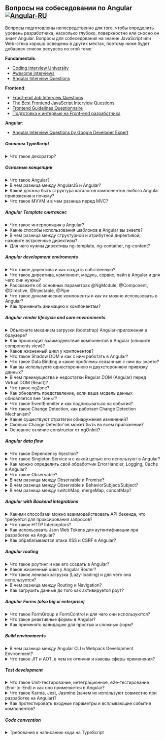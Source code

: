 ## Вопросы на собеседовании по Angular  [![Angular-RU](https://img.shields.io/badge/Telegram_chat:-Angular_RU-216bc1.svg?style=flat)](https://t.me/angular_ru)

Вопросы подготовлены непосредственно для того, чтобы определить уровень разработчика, насколько глубоко, поверхностно или сносно он знает Angular. Вопросы для собеседования на знание JavaScript или Web-стека хорошо освещены в других местах, поэтому ниже будет добавлен список ресурсов по этой теме:

**Fundamentals**:

- [Coding Interview University](https://github.com/jwasham/coding-interview-university)
- [Awesome Interviews](https://github.com/alex/what-happens-when)
- [Angular Interview Questions](https://github.com/sudheerj/angular-interview-questions)

**Frontend**: 

- [Front-end Job Interview Questions](https://github.com/h5bp/Front-end-Developer-Interview-Questions)
- [The Best Frontend JavaScript Interview Questions](https://performancejs.com/post/hde6d32/The-Best-Frontend-JavaScript-Interview-Questions-(Written-by-a-Frontend-Engineer))
- [Frontend Guidelines Questionnaire](https://github.com/bradfrost/frontend-guidelines-questionnaire)
- [Подготовка к интервью на Front-end разработчика](https://proglib.io/p/frontend-interview/)

**Angular**:

- [Angular Interview Questions by Google Developer Expert](https://github.com/Yonet/Angular-Interview-Questions)

##### Основны TypeScript

<details>
<summary>Что такое декоратор?</summary>
  <div><br>
  Декоратор - способ добавления метаданных к объявлению класса. Это специальный вид объявления, который может быть присоединен к объявлению класса, методу, методу доступа, свойству или параметру. <br>
  <br>Декораторы используют форму @expression, где expression - функция, которая будет вызываться во время выполнения с информацией о декорированном объявлении.<br>
  <br>Чтобы написать собственный декоратор, нам нужно сделать его factory и определить тип:
  <ul>
    <li>ClassDecorator</li>
    <li>PropertyDecorator</li>
    <li>MethodDecorator</li>
    <li>ParameterDecorator</li>
  </ul>
    
  <b>Декоратор класса</b>
  <div>
  Вызывается перед объявлением класса, применяется к конструктору класса и может использоваться для наблюдения, изменения или замены определения класса. Expression декоратора класса будет вызываться как функция во время выполнения, при этом конструктор декорированного класса является единственным аргументом. Если класс декоратора возвращает значение, он заменит объявление класса вернувшимся значением. <br>

  ```typescript
    export function logClass(target: Function) {
        // Сохранение ссылки на оригинальный конструктор
        const original = target;
    
        // Функция генерирует экземпляры класса
        function construct(constructor, args) {
            const c: any = function () {
                return constructor.apply(this, args);
            }
            c.prototype = constructor.prototype;
            return new c();
        }
    
        // Определение поведения нового конструктора
        const f: any = function (...args) {
            console.log(`New: ${original['name']} is created`);
            //New: Employee создан
            return construct(original, args);
        }
    
        // Копирование прототипа, чтобы оператор intanceof работал
        f.prototype = original.prototype;
    
        // Возвращает новый конструктор, переписывающий оригинальный
        return f;
    }

    @logClass
    class Employee {
    
    }

    let emp = new Employee();
    console.log('emp instanceof Employee');
    //emp instanceof Employee
    console.log(emp instanceof Employee);
    //true
  ```
  </div>
  
  <br><b>Декоратор свойства</b>
  <div>
Объявляется непосредственно перед объявлением метода. Будет вызываться как функция во время выполнения со следующими двумя аргументами:
  <ul>
    <li>target - прототип текущего объекта, т.е. если Employee является объектом, Employee.prototype</li>
    <li>propertyKey - название свойства</li>
  </ul>

  ```typescript
    function logParameter(target: Object, propertyName: string) {
    
        // Значение свойства
        let _val = this[propertyName];
    
        // Геттер свойства
        const getter = () => {
            console.log(`Get: ${propertyName} => ${_val}`);
            return _val;
        };
    
        // Сеттер свойства
        const setter = newVal => {
            console.log(`Set: ${propertyName} => ${newVal}`);
            _val = newVal;
        };
    
        // Удаление свойства
        if (delete this[propertyName]) {
    
            // Создает новое свойство с геттером и сеттером
            Object.defineProperty(target, propertyName, {
                get: getter,
                set: setter,
                enumerable: true,
                configurable: true
            });
        }
    }
    
    class Employee {
    
        @logParameter
        name: string;
    }
    
    const emp = new Employee();
    emp.name = 'Mohan Ram';
    console.log(emp.name);
    // Set: name => Mohan Ram
    // Get: name => Mohan Ram
    // Mohan Ram
  ```
  </div>
  <br><b>Декоратор метода</b>
  <div>
Объявляется непосредственно перед объявлением метода. Будет вызываться как функция во время выполнения со следующими двумя аргументами:
  <ul>
    <li>target - прототип текущего объекта, т.е. если Employee является объектом, Employee.prototype</li>
    <li>propertyName - название свойства</li>
    <li>descriptor - дескриптор свойства метода т.е. - Object.getOwnPropertyDescriptor (Employee.prototype, propertyName)</li>
  </ul>
 
   ```typescript
    export function logMethod(
        target: Object,
        propertyName: string,
        propertyDesciptor: PropertyDescriptor): PropertyDescriptor {
        const method = propertyDesciptor.value;
    
        propertyDesciptor.value = function (...args: any[]) {
    
            // Конвертация списка аргументов greet в строку
            const params = args.map(a => JSON.stringify(a)).join();
    
            // Вызов greet() и получение вернувшегося значения
            const result = method.apply(this, args);
    
            // Конвертация результата в строку
            const r = JSON.stringify(result);
    
            // Отображение в консоли деталей вызова
            console.log(`Call: ${propertyName}(${params}) => ${r}`);
    
            // Возвращение результата вызова
            return result;
        }
        return propertyDesciptor;
    }
    
    class Employee {
    
        constructor(
            private firstName: string,
            private lastName: string
        ) {
        }
    
        @logMethod
        greet(message: string): string {
            return `${this.firstName} ${this.lastName} says: ${message}`;
        }
    
    }
    
    const emp = new Employee('Mohan Ram', 'Ratnakumar');
    emp.greet('hello');
    //Call: greet("hello") => "Mohan Ram Ratnakumar says: hello"
   ```
   </div>
   
   <br><b>Декоратор параметра</b>
  <div>
Объявляется непосредственно перед объявлением метода. Будет вызываться как функция во время выполнения со следующими двумя аргументами:
  <ul>
    <li>target - прототип текущего объекта, т.е. если Employee является объектом, Employee.prototype</li>
    <li>propertyKey - название свойства</li>
    <li>index - индекс параметра в массиве аргументов</li>
  </ul>
   
   ```typescript
    function logParameter(target: Object, propertyName: string, index: number) {
    
        // Генерация метаданных для соответствующего метода
        // для сохранения позиции декорированных параметров
        const metadataKey = `log_${propertyName}_parameters`;
        
        if (Array.isArray(target[metadataKey])) {
            target[metadataKey].push(index);
        }   
        else {
            target[metadataKey] = [index];
        }
    }
    
    class Employee {
        greet(@logParameter message: string): void {
            console.log(`hello ${message}`);
        }
    }
    const emp = new Employee();
    emp.greet('world');
 ```
 </div>
   
</details>




##### Основные концепции

<details>
<summary>Что такое Angular?</summary>
<div><br>
<img src="https://d2eip9sf3oo6c2.cloudfront.net/series/square_covers/000/000/033/thumb/egghead-angular-material-course-sq.png" align="left"><p><b>Angular</b>&nbsp;&mdash; это платформа для разработки мобильных и&nbsp;десктопных веб-приложений. Наши приложения теперь представляют из&nbsp;себя &laquo;толстый клиент&raquo;, где управление отображением и&nbsp;часть логики перенесены на&nbsp;сторону браузера. Так сервер уделяет больше времени доставке данных, плюс пропадает необходимость в&nbsp;постоянной перерисовке. С&nbsp;Angular мы&nbsp;описываем структуру приложения декларативно, а&nbsp;с&nbsp;TypeScript начинаем допускать меньше ошибок, благодаря статической типизации. В&nbsp;Angular присутствует огромное количество возможностей из&nbsp;коробки. Это может быть одновременно и&nbsp;хорошо и&nbsp;плохо, в&nbsp;зависимости от&nbsp;того, что вам необходимо.</p><hr>
  
<b>Какие плюсы можно выделить</b>:
<ul>
  <li>Поддержка Google, Microsoft</li>
  <li>Инструменты разработчика (CLI)</li>
  <li>Typescript из коробки</li>
  <li>Реактивное программирование с RxJS</li>
  <li>Единственный фреймворк с Dependency Injection из коробки</li>
  <li>Шаблоны, основанные на расширении HTML</li>
  <li>Кроссбраузерный Shadow DOM из коробки (либо его эмуляция) </li>
  <li>Кроссбраузерная поддержка HTTP, WebSockets, Service Workers</li>
  <li>Не нужно ничего дополнительно настраивать. Больше никаких оберток. jQuery плагины и D3 можно использовать на прямую</li>
  <li>Более современный фреймворк, чем AngularJS (на уровне React, Vue)</li>
  <li>Большое комьюнити</li>
</ul>

<b>Минусы</b>:

<ul>
  <li>Выше порог вхождения из-за Observable (RxJS) и Dependency Injeciton</li>
  <li>Чтобы все работало хорошо и быстро нужно тратить время на дополнительные оптимизации 
    (он не супер быстрый, по умолчанию, но быстрее AngularJS во много раз)</li>
  <li>Если вы планируете разрабатывать большое enterprise-приложение, то в этом случае, у вас нет архитектуры из коробки - нужно добавлять Mobx, Redux, MVVM, CQRS/CQS или другой state-менеджер, чтобы потом не сломать себе мозг</li>
  <li>Angular-Univesal имеет много подводных камней</li>
  <li>Динамическое создание компонентов оказывается нетривиальной задачей</li>
</ul>

</div>
</details>

<details>
<summary>В чем разница между AngularJS и Angular?</summary>
<div>
  
<br><b>AngularJS</b> является фреймворком, который может помочь вам в разработке Single Page Application. Он появился в 2009 году и с годами выяснилось, что имел много проблем. <b>Angular</b> (Angular 2+) же в свою очередь направлен на тоже самое, но дает больше преимуществ по сравнению с AngularJS 1.x, включая лучшую производительность, ленивую загрузку, более простой API, более легкую отладку.

<b>Что появилось в Angular</b>: <br>

<ul>
  <li>Angular ориентирован на мобильные платформы и имеет лучшую производительность</li>  
  <li>Angular имеет встроенные сервисы для поддержки интернационализации</li>
  <li>AngularJS проще настроить, чем Angular</li>
  <li>AngularJS использует контроллеры и $scope</li>
  <li>Angular имеет много способов определения локальных переменных</li>
  <li>В Angular новый синтаксис структурных директив (camelCase)</li>
  <li>Angular работает напрямую с свойства и собитиями DOM элементов</li>
  <li>Одностороннее связывание данных через [property]</li>
  <li>Двустороннее связывание данных через [(property)]</li>
  <li>Новый механизм DI, роутинга, запуска приложения</li>
</ul>

<b>Основные преимущества Angular</b>: <br>

<ul>
  <li>Обратная совместимость Angular 2, 4, 5, ..</li>
  <li>TypeScript с улучшенной проверкой типов</li>
  <li>Встроенный компилятор с режимами JIT и AOT (+ cокращение кода)</li>
  <li>Встроенные анимации</li>
</ul>

</div>
</details>

<details>
<summary>Какой должна быть структура каталогов компонентов любого Angular приложения и почему?</summary>
<div>
  in progress..
</div>
</details>


<details>
<summary>Что такое MVVM и в чем разница перед MVC?</summary>
<div>
  <br> <b>MVVM</b> - шаблон проектирования архитектуры приложения. Состоит из 3 ключевых блоков: Model, View, ViewModel.
  <br>Отличие от MVС заключаются в: <br> <br>
  
  <li>View реагирует на действия пользователя и передает их во View Model через Data Binding.</li>
  <li>View Model, в отличие от контроллера в MVC, имеет осоьый механизм, автоматизирущий связь между View и связанными свойствами в ViewModel.</li>
  
  <br>Привязка данных между View и ViewModel может быть односторонней или двусторонней (one-way, two-way data-binding).
</div>
</details>


##### Angular Template синтаксис

<details>
<summary>Что такое интерполяция в Angular?</summary>
<div><br>
  
Разметка интерполяции с внедренными выражениями используется в Angular для присвоение данных текстовым нодам и значения аттрибутов. Например:
  
  ```html
    <a href="img/{{username}}.jpg">Hello {{username}}!</a>
  ```
  
<br>
</div>

</details>


<details>
<summary>Какие способы использования шаблонов в Angular вы знаете?</summary>
<div>
  in progress..
</div>
</details>

<details>
<summary>В чем разница между структурной и атрибутной директивой, назовите встроенные директивы?</summary>
<div>
  <br><li>Структурные директивы влияют на DOM и могут добавлять/удалять элементы  <br> (ng-template, NgIf, NgFor, NgSwitch, etc) </li>
  <li>Атрибутные директивы меняют внешний вид или поведение элементов, компонентов или других директив  <br> (NgStyle, NgClass, etc).</li>
</div>
</details>


<details>
<summary>Для чего нужны директивы ng-template, ng-container, ng-content?</summary>
<div>
  <h4>1. ng-template</h4>
  
  `<template>` — это механизм для отложенного рендера клиентского контента, который не отображается во время загрузки, но может быть инициализирован при помощи JavaScript. <br><br>
  Template можно представить себе как фрагмент контента, сохранённый для последующего использования в документе. Хотя парсер и обрабатывает содержимое элемента `template` во время загрузки страницы, он делает это только чтобы убедиться в валидности содержимого; само содержимое при этом не отображается. <br><br>
  
  `<ng-template>` - является имплементацией стандартного элемента template, данный элемент появился с четвертой версии Angular, это было сделано с точки зрения совместимости со встраиваемыми на страницу template элементами, которые могли попасть в шаблон ваших компонентов по тем или иным причинам. <br><br>

Пример:

```html
<div class="lessons-list" *ngIf="lessons else loading">
  ... 
</div>

<ng-template #loading>
    <div>Loading...</div>
</ng-template>
```

  <h4>2. ng-container</h4>
  
  `<ng-container>` - это логический контейнер, который может использоваться для группировки узлов, но не отображается в дереве DOM как узел (node).

  На самом деле структурные директивы (*ngIf, *ngFor, ..) являются синтаксическим сахаром для наших шаблонов. В реальности, данные шаблоны трансформируются в такие конструкции:
  
```html
<ng-template [ngIf]="lessons" [ngIfElse]="loading">
   <div class="lessons-list">
     ... 
   </div>
</div>

<ng-template #loading>
    <div>Loading...</div>
</ng-template>
```

Но что делать, если я хочу применить несколько структурных директив?
(спойлер: к сожалению, так нельзя сделать)

```html
<div class="lesson" *ngIf="lessons" *ngFor="let lesson of lessons">
  <div class="lesson-detail">
      {{lesson | json}}
  </div>
</div> 
```

```
Uncaught Error: Template parse errors:
Can't have multiple template bindings on one element. Use only one attribute 
named 'template' or prefixed with *
```

Но можно сделать так:

```html
<div *ngIf="lessons">
  <div class="lesson" *ngFor="let lesson of lessons">
    <div class="lesson-detail">
        {{lesson | json}}
    </div>
  </div> 
</div>
```

Однако, чтобы избежать необходимости создавать дополнительный div, мы можем вместо этого использовать директиву ng-container:

```html
<ng-container *ngIf="lessons">
    <div class="lesson" *ngFor="let lesson of lessons">
        <div class="lesson-detail">
            {{lesson | json}}
        </div>
    </div>
</ng-container>
```

Как мы видим, директива ng-container предоставляет нам элемент, в котором мы можем использовать структурную директиву, без необходимости создавать дополнительный элемент.

Еще пара примечательных примеров, если все же вы хотите использовать ng-template вместо ng-container, по определенным правилам вы не сможете использовать полную конструкцию структурных директив.

Вы можете писать либо так:

```html
<div class="mainwrap">
    <ng-container *ngIf="true">
        <h2>Title</h2>
        <div>Content</div>
    </ng-container>
</div>
```

Либо так:

```html
<div class="mainwrap">
    <ng-template [ngIf]="true">
        <h2>Title</h2>
        <div>Content</div>
    </ng-template>
</div>
```

На выходе, при рендеринге будет одно и тоже:

```html
<div class="mainwrap">
      <h2>Title</h2>
      <div>Content</div>
</div>
```

 <h4>3. ng-content</h4>
 
 `<ng-content>` - позволяет внедрять родительским компонентам html-код в дочерние компоненты.
 
Здесь на самом деле, немного сложнее уже чем с ng-template, ng-container. Так как ng-content решает задачу проецирования контента в ваши веб-компоненты. Веб-компоненты состоят из нескольких отдельных технологий. Вы можете думать о Веб-компонентах как о переиспользуемых виджетах пользовательского интерфейса, которые создаются с помощью открытых веб-технологий. Они являются частью браузера и поэтому не нуждаются во внешних библиотеках, таких как jQuery или Dojo. Существующий Веб-компонент может быть использован без написания кода, просто путем импорта выражения на HTML-страницу. Веб-компоненты используют новые или разрабатываемые стандартные возможности браузера.

Давайте представим ситуацию от обратного, нам нужно параметризировать наш компонент. Мы хотим сделать так, чтобы на вход в компонент мы могли передать какие-либо статичные данные. Это можно сделать несколькими способами. 

comment.component.ts:

```ts
@Component({
  selector: 'comment',
  template: `
    <h1>Комментарий: </h1>
    <p>{{data}}</p>
  `
})
export class CommentComponent {
  @Input() data: string = null;
}
```

app.component.html

```html
<div *ngFor="let message of comments">
  <comment [data]="message"></comment>
</div>
```

Но можно поступить и другим путем. <br>
comment.component.ts:

```ts
@Component({
  selector: 'comment',
  template: `
    <h1>Комментарий: </h1>
    <ng-content></ng-content>
  `
})
export class CommentComponent { 
}
```

app.component.html

```html
<div *ngFor="let message of comments">
  <comment>
    <p>{{message}}</p>
  </comment>
</div>
```

Конечно, эти примеры плохо демонстрируют подводные камни, свои плюсы и минусы. Но второй способ демонстрирует подход при работе, когда мы оперируем независимыми абстракциями и можем проецировать контент внутрь наших компонентов (подход веб-компонентов).

</div>
</details>

##### Angular development enviroments

<details>
<summary>Что такое директива и как создать собственную?</summary>
<div>
  Директивы бывают трех видов: компонент, структуные и атрибутные (см. выше). 

  <h4>Создание атрибутных директив:</h4>
  
```ts
@Directive({ 
   selector: '[appHighlight]' 
})
export class HighlightDirective { .. }
```

  <br>Декоратор определяет селектор атрибута [appHighlight], [] - указывают что это селектор атрибута. Angular найдет каждый элемент в шаблоне с этим атрибутом и применит к ним логику директивы.

```ts
@Directive({ 
  selector: '[appHighlight]' 
})
export class HighlightDirective {
  constructor(el: ElementRef) {
     el.nativeElement.style.backgroundColor = 'yellow';
  }
}
```
  
  <br>Необходимо указать в конструткторе ElementRef, чтобы через его свойство nativeElement иметь прямой доступ к DOM элементу, который должен быть изменен.
  <br>Теперь, используя @HostListener, можно добавить обработчики событий, взаимодействующие с декоратором.

```ts
@HostListener('mouseenter') 
public onMouseEnter(): void {
    this.highlight('yellow');
}

@HostListener('mouseleave') 
public onMouseLeave(): void {
   this.highlight(null);
}
    
private highlight(color: string): void {
   this.el.nativeElement.style.backgroundColor = color;
}
```

  <h4>Структурные директивы создаются так:</h4>

  Напишем UnlessDirective, которая будет противоположна NgIf. 
  <br>Необходимо использовать @Directive, и импортировать Input, TemplateRef, и ViewContainerRef. Они вам понадобятся при воздании любой структурной директивы. 

```ts
import { Directive, Input, TemplateRef, ViewContainerRef } from '@angular/core';
    
@Directive({ selector: '[appUnless]'})
  export class UnlessDirective {
}
```

В конструкторе мы получаем доступ к viewcontainer и содержимое <ng-template>.

```
  constructor(
    private templateRef: TemplateRef<any>,
    private viewContainer: ViewContainerRef) { }
```

Наша директива предполагает работу с true/false. Для этого нужно свойство appUnless, добавленное через @Input. 

```ts
@Input() public set appUnless(condition: boolean) {
  if (!condition && !this.hasView) {
       this.viewContainer.createEmbeddedView(this.templateRef);
       this.hasView = true;
  } else if (condition && this.hasView) {
       this.viewContainer.clear();
       this.hasView = false;
  }
}
```

</div>
</details>


<details>
<summary>Что такое директива, компонент, модуль, сервис, пайп в Angular и для чего они нужны?</summary>
<div>
  <li>Директива - см. выше.</li>
  <li>Компонент контролирует участок экрана, т.н. view.</li>
  <li>Сервис это класс с узкой, четко определенной целью. Это может быть значение, функция, запрос, etc. Главное в них то, что они повторно используются, отделяя чистую функциональность компонента. </li>
  <li>Пайп преобразует отображение значений в шаблоне, к примеру отображение дат в разных локалях или изменяют в отображении регистр строк.</li>
</div>
</details>


<details>
<summary>Расскажите об основных параметрах @NgModule, @Component, @Directive, @Injectable, @Pipe</summary>
<div>
 Декораторы динамически подключают дополнительное поведение к объекту. Они помечают класс и предоставляют конфигурационные метаданные.
 <h4>@NgModule может содержать следующие параметры:</h4>
 <li>providers - список инжектируемых объектов, которые добавляются в этот модуль</li>
 <li>declarations - компоненты, директивы и пайпы, принадлежащие этому модулю</li>
 <li>imports - модули, которые экспортируются декларируемыми и доступны в шаблоне этого модуля</li>
 <li>exports - компоненты, директивы и пайпы, которые объявлены декларируемыми, и могут быть импользованы в шаблоне любого компонента, которые принадлежит NgModule импортирующему их.</li>
 <li>entryComponent - компилируемые компоненты при определенни NgModule, для динамической загрузки в view.</li>
 <li>bootstrap - компоненты, которые загружаются при загрузке этого модуля, автоматически добавляются в entryComponent. </li>
 <li>schemas - набор схем, объявляющих разрешенные элементы в MgModules</li>
 <li>id - имя или путь, уникальный идентификатор этого NgModule в getModuleFactory. Если не заоплнять - не будет там зарегистрирован.</li>
 <li>jit - если true, то этот модуль будет пропущен компилятором AOT и всегда будет компилироваться JIT.</li>
 
 <h4>@Component может содержать следующие параметры:</h4>
 <li>changeDetection - стратегия обнаружения изменений, используемая для этого компонента</li>
 <li>viewProviders - инжектируемые объекты, которые видны DOM children этого компонента. </li>
 <li>moduleId - id модуля, к которому относится компонент.</li>
 <li>templateUrl - относительный путь или абсолютный URL к шаблону компонента.</li>
 <li>template - инлайн шаблон для этого компонента.</li>
 <li>styleUrls - один и более путь до файла, содержащего CSS, абсолютный или относительный.</li>
 <li>styles - инлайн CSS, используемые в этом компоненте.</li>
 <li>animations - один и более вызовов анимации trigger(), содержащих state() и transistion(). </li>
 <li>encapsulation - правила инкапсуляции для шаблона и CSS.</li>
 <li>interpolation - переопределение базовых знаков интерполяции.</li>
 <li>entryComponents - компоненты, которые должны быть скомпилированы вместе с этим компонентом. Для каждого упомянутого здесь компонента создается ComponentFactory и сохраняется в ComponentFactoryResolver.</li>
 <li>preserveWhitespaces - при значении true удаляются потенциально лишние пробелы из скомпилированного шаблона. </li>
 
 <h4>@Directive может содержать следующие параметры:</h4>
  <li>selector - CSS-селектор, который идентифицирует эту директиву в шаблоне и запускает создание этой директивы.</li>
  <li>inputs - ?????.</li>
  <li>outputs -?????? </li>
  <li>providers - настраивает инжектор этой директивы или компонента с помощью токена.</li>
  <li>exportAs - определяет имя, которое можно использовать в шаблоне для присвоения этой директивы переменной.</li>
  <li>queries - настраивает запросы, которые могут быть инжектированы в директиву.</li>
  <li>host - состоставляет свойства класса со сбайнженными элементами для свойств, атрибутов и ивентов. </li>
  <li>jit - если true, то этот модуль будет пропущен компилятором AOT и всегда будет компилироваться JIT.</li>
  
  <h4>@Injectable может содержать следующие параметры:</h4>
  <li>providedIn - определяет, где будет заинжектировано, либо, если объявлено "root" растространится на все приложение. </li>
  
  <h4>@Pipe может содержать следующие параметры:</h4>
  <li>name - имя пайпа, которое будет использовано в шаблоне.</li>
  <li>pure - если true, то пайп считается "чистым", и метод transform() вызовется только при изменении его входных агрументов. По умолчанию стоит true. </li>
 
</div>
</details>


<details>
<summary>Что такое динамические компоненты и как их можно использовать в Angular?</summary>
<div>
 in progress
</div>
</details>


<details>
<summary>Как применить анимацию к компонентам?</summary>
<div>
  in progress..
</div>
</details>


##### Angular render lifecycle and core environments

<details>
<summary>Объясните механизм загрузки (bootstrap) Angular-приложения в браузере?</summary>
<div>
  in progress..
</div>
</details>

<details>
<summary>Как происходит взаимодействие компонентов в Angular (опишите components view)?</summary>
<div>
  in progress..
</div>
</details>

<details>
<summary>Каков жизненный цикл у компонентов?</summary>
<div>
  <b>После</b> создания компонента или директивы через вызов конструктора, Angular вызывает методы жизненного цикла в следующей последовательности в строго определенные моменты:
  <li>ngOnChanges() - вызывается когда Angular при/переприсваивает привязанные данные к input properties. Метод получает объект SimpleChanges, со старыми и новыми значениями. Вызывается перед NgOnInit и каждый раз, когда изменяется одно или несколько связанных свойств.</li>
  <li>ngOnInit() - инициализует директиву/компонент после того, как Angular впервые отобразит связанные свойства и устанавливает входящие параметры.</li>
  <li>ngDoCheck() - при обнаружении изменений, которые Angular не может самостоятельно обнаружить, реаигрует на них. </li>
  <li>ngAfterContentInit() - вызывается после того, как Angular спроецирует внешний контент в отображение компонента или отображение с директивой. Вызывается единожды, после первого ngDoCheck().</li>
  <li>ngAfterContentChecked() - реагирует на проверку Angular-ом проецируемого содержимого. Вызывается после ngAfterContentInit() и каждый последующий ngDoCheck().</li>
  <li>ngAfterViewInit() - вызывается после инициализации отображения компонента и дочерних/директив. Вызывается единожды, после первого ngAfterContentChecked().</li>
  <li>ngAfterViewChecked() - реагирует на проверку отображения компонента и дочерних/директив. Вызывается после ngAfterViewInit() и каждый последующий ngAfterContentChecked().</li>
  <li>ngOnDestroy() - после уничтожния директивы/компонента выполняется очистка. Отписывает Observables и отключает обработчики событий, чтобы избежать утечек памяти.</li>
  
</div>
</details>


<details>
<summary>Что такое Shadow DOM и как с ним работать в Angular?</summary>
<div>
  in progress..
</div>
</details>


<details>
<summary>Что такое Data Binding и какие проблемы связанные с ним вы знаете?</summary>
<div>
  Angular поддерживает одностороннюю и двустороннюю Data Binding. Это механизм координации частей шаблона с частями компонента. 
  <br>Добавление специальной разметки сообщает Angular как соединять обе стороны. Следующая диаграмма показывает четыре формы привязки данных.
  <br>Односторонние:
  <li>От компонента к DOM с привязкой значения: {{hero.name}}</li>
  <li>От компонента к DOM с привязкой свойства и присвоением значения: [hero]="selectedHero"</li>
  <li>От DOM к компоненту с привязкой на ивент: (click)="selectHero(hero)"</li>
  
  <br>Двусторонняя в основном используется в template-driven forms, сочетает в себе параметр и ивент. Вот пример, использующий привязку с директивой ngModel.
  <li><input [(ngModel)]="hero.name"></li>
  <br>Здесь значение попадает в input из компонента, как при привязке значения, но при изменении юзером значения новое передается в компонент и переопределяется. 
 
</div>
</details>

<details>
<summary>Как вы используете одностороннюю и двухстороннюю привязку данных?</summary>
<div>
  in progress..
</div>
</details>

<details>
<summary>В чем преимущества и недостатки Regular DOM (Angular) перед Virtual DOM (React)?</summary>
<div>
  in progress..
</div>
</details>

<details>
<summary>Что такое ngZone?</summary>
<div>
  Сервис внедрения зависимостей, который может работать вне Angular. Распространено использование этого сервиса для оптимизации производительности при запуске работы, состоящец из одной или нескольких асинхронных задач, которые не требуют обновления Angular-ом пользовательского интерфейса или обработки ошибок.
</div>
</details>

<details>
<summary>Как обновлять представление, если ваша модель данных обновляется вне 'зоны'?</summary>
<br>

1. Используя метод `ApplicationRef.prototype.tick`, который запустит `change detection` на всем дереве компонентов.

```typescript
import { Component, ApplicationRef, NgZone } from '@angular/core';

@Component({
    selector: 'app-root',
    template: `
        <h1>Hello, {{ name }}!</h1>
    `
})
export class AppComponent {

    public name: string = null;

    constructor(private app: ApplicationRef, private zone: NgZone) {
        this.zone.runOutsideAngular(() => {
            setTimeout(() => {
                this.name = window.prompt('What is your name?', 'Jake');
                this.app.tick();
            }, 5000);
        });
    }
    
}
```

2. Используя метод `NgZone.prototype.run`, который также запустит `change detection` на всем дереве.

```typescript
import { Component, NgZone } from '@angular/core';
import { SomeService } from './some.service'

@Component({
    selector: 'app-root',
    template: `
        <h1>Hello, {{ name }}!</h1>
    `,
    providers: [SomeService]
})
export class AppComponent {

   public name: string = null;

   constructor(private zone: NgZone, private service: SomeService) {
       this.zone.runOutsideAngular(() => {
           this.service.getName().then((name: string) => {
               this.zone.run(() => this.name = name);
           });
       });
   }
   
}
```

Метод `run` под капотом сам вызывает `tick`, а параметром принимает функцию, которую нужно выполнить перед `tick`. То есть:

```typescript
this.zone.run(() => this.name = name);

// идентично

this.name = name;
this.app.tick();
```

3. Используя метод `ChangeDetectorRef.prototype.detectChanges`, который запустит `change detection` на текущем компоненте и дочерних.

```typescript
import { Component, NgZone, ChangeDetectorRef } from '@angular/core';

@Component({
    selector: 'app-root',
    template: `
        <h1>Hello, {{ name }}!</h1>
    `
})
export class AppComponent {

   public name: string = null;

   constructor(private zone: NgZone, private ref: ChangeDetectorRef) {
       this.zone.runOutsideAngular(() => {
           this.name = window.prompt('What is your name?', 'Jake');
           this.ref.detectChanges();
       });
   }
   
}
```
</details>


<details>
<summary>Что такое EventEmmiter и как подписываться на события?</summary>
<div>
    Используется в директивах и компонентах для подписки на пользовательские ивенты синхронно или асинхронно, и регистрации обработчиков для этих ивентов.
</div>
</details>

<details>
<summary>Что такое Change Detection, как работает Change Detection Mechanism?</summary>

<h4>1. Change Detection</h4>
  
Change Detection - процесс синхронизации модели с представлением. В Angular поток информации однонаправленный, даже при использовании `ngModel` для реализации двустороннего связывания, которая является синтаксическим сахаром поверх однонаправленного потока.

<h4>2. Change Detection Mechanism </h4>

Change Detection Mechanism - продвигается только вперед и никогда не оглядывается назад, начиная с корневого (рут) компонента до последнего. В этом и есть смысл одностороннего потока данных. Архитектура Angular приложения очень проста — дерево компонентов. Каждый компонент указывает на дочерний, но дочерний не указывает на родительский. Односторонний поток устраняет необходимость `$digest` цикла. 

<br>
</details>

<details>
<summary>Какие существуют стратегии обнаружения изменений?</summary>
<br>

Всего есть две стратегии - `Default` и `OnPush`. Если все компоненты используют первую стратегию, то `Zone` проверяет все дерево независимо от того, где произошло изменение. Чтобы сообщить Angular, что мы будем соблюдать условия повышения производительности нужно использовать стратегию обнаружения изменений `OnPush`. Это сообщит Angular, что наш компонент зависит только от входных данных и любой объект, который передается ему должен считаться immutable. Это все построено на принципе автомата Мили, где текущее состояние зависит только от входных значений. 

<br>

</details>

<details>
<summary>Сколько Change Detector'ов может быть во всем приложении?</summary>
У каждого компонента есть свой Change Detector, все Change Detector'ы наследуются от AbstractChangeDetector.
  
<br>
</details>

<details>
<summary>Основное отличие constructor от ngOnInit?</summary>
<br>
  
Конструктор сам по себе является фичей самого класса, а не Angular. Основная разница в том, что Angular запустит `ngOnInit`, после того, как закончит настройку компонента, то есть, это сигнал, благодаря которому свойства `@Input()` и другие байндинги, и декорируемые свойства доступны в `ngOnInit`, но не определены внутри конструктора, по дизайну.

<br>
</details>

##### Angular data flow

<details>
<summary>Что такое Dependency Injection?</summary>
<div>
  Это важный паттерн шаблон проектирования приложений. В Angular внедрение зависимостей реализовано из-под капота.
  <br> Зависимости - это сервисы или объекты, которые нужны классу для выполнения своих функций. DI -позволяет запрашивать зависимости от внешних источников.
</div>
</details>

<details>
<summary>Что такое Singleton Service и с какой целью его используют в Angular?</summary>
<div>
  Это сервисы, объявленные в приложении и имеющие один экземляр на все приложение. 
  Его можно объявить двумя способами:
  <li>Объявить его @Injectable(root)</li>
  <li>Включить его в AppModule в providers, либо в единственный модуль импортируемый в AppModule.</li>
</div>
</details>

<details>
<summary>Как можно определить свой обработчик ErrorHandler, Logging, Cache в Angular?</summary>
<div>
  in progress..
</div>
</details>

<details>
<summary>Что такое Observable?</summary>
<div>
  Observable — это набюдатель, который подписывается "зрелище" и реагирует на все события до момента отписки. 
</div>
</details>

<details>
<summary>В чём разница между Observable и Promise?</summary>
<div>
  Promise обрабатывает одно значение по завершению асинхронной операции, вне зависимости от ее исхода, и не поддерживают отмену операции.
 <br>Observable же является потоком, и позволяет передавать как ноль, так и несколько событий, когда callback вызывается для каждого события.
</div>
</details>

<details>
<summary>В чём разница между Observable и BehaviorSubject/Subject?</summary>
<div>
  Subjects - специальные Observable. Представьте, что есть спикер с микрофоном, который выступает в комнате, полной людей. Это и есть Subjects, их сообщение передается сразу нескольким получателям. Обычные же Observables можно сравнить с разговором 1 на 1.
  <br><li>Subject - является multicast, то есть может передавать значение сразу нескольким подписчикам.</li>
  <br><li>BehaviorSubject - требует начальное значение и передает текущее значение новым подпискам.</li>
</div>
</details>

<details>
<summary>В чём разница между switchMap, mergeMap, concatMap?</summary>
<div>
  <li>switchMap - отменит подписку на Observable, возвращенный ее аргументом project, как только он снова вызовет ее в новом элементе.</li>
  <li>mergeMap - в отличие от switchMap позволяет реализовать одновременно несколько внутренних подписок. </li>
  <li>concatMap - послеждовательно обрабатывает каждое событие, в отличие от mergeMap.</li>
</div>
</details>



##### Angular with Backend integrations

<details>
<summary>Какими способами можно взаимодействовать API бекенда, что требуется для проксирования запросов?</summary>
<div>
  in progress..
</div>
</details>

<details>
<summary>Что такое HTTP Interceptors?</summary>
<br>

Interceptor (перехватчик) - просто причудливое слово для функции, которая получает запросы / ответы до того, как они будут обработаны / отправлены на сервер. Нужно использовать перехватчики, если имеет смысл предварительно обрабатывать многие типы запросов одним способом. Например нужно для всех запросов устанавливать хедер авторизации `Bearer`:

 token.interceptor.ts
 
```typescript
import { Injectable } from '@angular/core';
import { HttpInterceptor, HttpRequest, HttpHandler, HttpEvent } from '@angular/common/http';
import { Observable } from 'rxjs/Observable';

@Injectable()
export class TokenInterceptor implements HttpInterceptor {

    public intercept(req: HttpRequest<any>, next: HttpHandler): Observable<HttpEvent<any>> {
        const token = localStorage.getItem('token') as string;

        if (token) {
            req = req.clone({
                setHeaders: {
                    'Authorization': `Bearer ${token}`
                }
            });
        }

        return next.handle(req);
    }
}
```

И регистрируем перехватчик как синглтон в провайдерах модуля:

app.module.ts

```typescript
import { NgModule } from '@angular/core';
import { BrowserModule } from '@angular/platform-browser';
import { HTTP_INTERCEPTORS } from '@angular/common/http';
import { AppComponent } from './app.component';
import { TokenInterceptor } from './token.interceptor';

@NgModule({
    imports: [
        BrowserModule
    ],
    declarations: [
        AppComponent
    ],
    bootstrap: [AppComponent],
    providers: [{
        provide: HTTP_INTERCEPTORS,
        useClass: TokenInterceptor,
        multi: true // <--- может быть зарегистрирован массив перехватчиков
    }]
})
export class AppModule {}
```
<br>

</details>


<details>
<summary>Как использовать Json Web Tokens для аутентификации при разработке на Angular?</summary>
<div>
  in progress..
</div>
</details>

<details>
<summary>Как обрабатываются атаки XSS и CSRF в Angular?</summary>
<div>
  in progress..
</div>
</details>

##### Angular routing

<details>
<summary>Что такое роутинг и как его создать в Angular?</summary>
<div>
  Роутинг позволяет реализовать навигацию от одного view приложения к другому при работе пользователя с приложением.
  <br>Это реализовано через взаимодействие с адресной строкой, Angular Router интерпретирует ее как инструкцию по переходу между view. Возможна передача параметров вспомогательному компоненту для конкретизирования предоставляемого контента. Навигация может осуществлять по ссылкам на странице, кнопкам или другим элементам, как кнопки "вперед-назад" в браузере.
  <br>Для создания роутинга первым делом необходимо импортировать "RouterModule" и "Routes" в AppModule.
  <br>Затем необходимо реализовать конфигурацию по приложению, определить path и относящие к ним компоненты, и в метод RouterModule.forRoot() передать конфигурацию.
  <br>Наконец необходимо добавить routerLink в шаблон.
</div>
</details>


<details>
<summary>Каков жизненный цикл у Angular Router?</summary>
<div>
  in progress..
</div>
</details>


<details>
<summary>Что такое ленивая загрузка (Lazy-loading) и для чего она используется?</summary>
<div>
  in progress..
</div>
</details>


<details>
<summary>В чем разница между Routing и Navigation?</summary>
<div>
  in progress..
</div>
</details>

<details>
<summary>Как загрузить данные до того как активируется роут?</summary>
<div>
  in progress..
</div>
</details>


##### Angular Forms (also big ui enterprise)

<details>
<summary>Что такое FormGroup и FormControl и для чего они используются?</summary>
<div>
  <li>FormControl - отслеживает значение и статус валидации отдельного элемента формы.</li>
  <li>FormGroup - отслеживает состояние и статус валидациии группы FormControl </li>
  <br>Они используются для создания и работы с формами.
</div>
</details>

<details>
<summary>Что такое реактивные формы в Angular?</summary>
<div>
  Реактивные формы обеспечивают управляемый моделями подход к обработке входных данных форм, значения которых могут меняться со временем. Они строятся вокруг наблюдаемых потоков, где входные данные и значения форм предоставляются в виде потоков входных значений, к которым можно получить синхронный доступ. 
</div>
</details>


<details>
<summary>Как применять валидацию для простых и сложных форм?</summary>
<div>
  В реактивных формах валидация реализуется в компоненте. Есть два типа валидаторов: синхронные и асинхронные.
  <br>Можно использовать встроенные валидаторы, либо создать свои. Валидаторы доабвляются 
</div>
</details>


##### Build environments

<details>
<summary>В чем разница между Angular CLI и Webpack Development Environment?</summary>
<div>
  in progress..
</div>
</details>

<details>
<summary>Что такое JIT и AOT, в чем их отличия и каковы сферы применения?</summary>
<div>
  in progress..
</div>
</details>

##### Test development

<details>
<summary>Что такое Unit-тестирование, интеграционное, e2e-тестирование (End-to-End) и как оно применяется в Angular?</summary>
<div>
  in progress..
</div>
</details>

<details>
<summary>Что такое Karma, Jest, Jasmine (зачем их используют совместно при разработке на Angular)?</summary>
<div>
  in progress..
</div>
</details>

<details>
<summary>Как протестировать входные параметры и всплывающие события компонентов?</summary>
<div>
  in progress..
</div>
</details>


##### Code convention

<details>
<summary>Требования к написанию кода на TypeScript</summary>
<div>
  
  
```ts
// my-class.interface.ts
export interface MyClass {
 ...
}

// my-class.impl.ts
export class MyClassImpl implements MyClass {
  public field: string;
  
  public myMethod(): void {
    // ...
  }
  
  private myProtectedMethod(): Date {
    return new Date();
  }
  
  private myPrivateMethod(): MyClassImpl {
    // ...
    
    return this;
  }

}
```
 
Обязательное указание модификаторов доступа и типов данных, используемых в коде.
  
</div>
</details>

